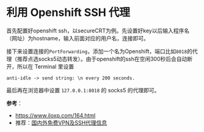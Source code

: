 利用 Openshift SSH 代理
===

首先配置好openshift ssh，以secureCRT为例。先设置好key以后输入程序名（网址）为hostname，输入前面对应的用户名，连接即可。

接下来设置连接的`PortForwarding`，添加一个名为Openshift，端口比如`8018`的代理（推荐点选socks5动态转发）。由于openshift的ssh在空闲300秒后会自动断开，所以在 Terminal 里设置 

    anti-idle -> send string: \n every 200 seconds.

最后再在浏览器中设置 `127.0.0.1:8018` 的 socks5 的代理即可。

**参考**：  

- <https://www.iloxp.com/164.html>
- 推荐：[国内外免费VPN及SSH代理信息](http://igfw.net/archives/9000)
